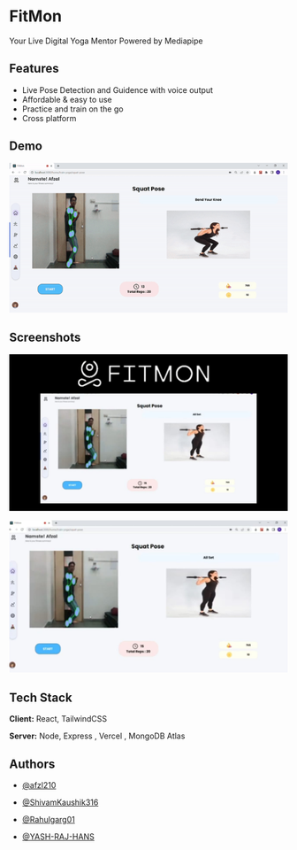 
# FitMon

Your Live Digital Yoga Mentor Powered by Mediapipe


## Features

- Live Pose Detection and Guidence with voice output
- Affordable & easy to use
- Practice and train on the go
- Cross platform


## Demo

![](https://raw.githubusercontent.com/AFZL210/FitMon-app/main/src/media/brandIcons/ezgif.com-gif-maker.gif)


## Screenshots

![App Screenshot](https://raw.githubusercontent.com/AFZL210/FitMon-app/main/src/media/cover.jpg)




![App Screenshot](https://raw.githubusercontent.com/AFZL210/FitMon-app/main/src/media/two.jpg)


## Tech Stack

**Client:** React, TailwindCSS

**Server:** Node, Express , Vercel , MongoDB Atlas


## Authors

- [@afzl210](https://github.com/AFZL210)
- [@ShivamKaushik316](https://github.com/ShivamKaushik316)

- [@Rahulgarg01](https://github.com/Rahulgarg01)
- [@YASH-RAJ-HANS](https://github.com/YASH-RAJ-HANS)


